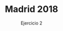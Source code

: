 ---
title: Madrid 2018
subtitle: Ejercicio 2
summary: Ejercicio 2.
authors:
- rodrigo-alcaraz-de-la-osa
- jesica-sanchez-mazon
tags:
- oposiciones
- mecánica
categories:
- Física

# Optional external URL for project (replaces project detail page).
external_link: "https://rodrigoalcarazdelaosa.me/oposiciones-fisica/madrid-2018-E2/madrid-2018-E2.pdf"
---